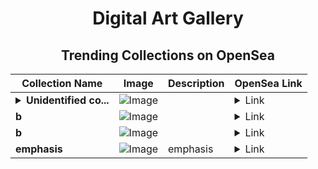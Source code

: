 <div align="center">

# Digital Art Gallery

## Trending Collections on OpenSea

| Collection Name                       | Image                                                                                     | Description                       | OpenSea Link                                                                                          |
|---------------------------------------|-------------------------------------------------------------------------------------------|-----------------------------------|--------------------------------------------------------------------------------------------------------|
| **<details><summary>Unidentified co...</summary>Unidentified contract c8fd40a2-f71d-4755-9aae-4746f6094652</details>** | ![Image](https://i.seadn.io/s/raw/files/a837708742ad8afcb35eb60ba787976d.jpg?w=500&auto=format?w=200&auto=format) |  | <details><summary>Link</summary>[Unidentified contract c8fd40a2-f71d-4755-9aae-4746f6094652](https://opensea.io/collection/unidentified-contract-c8fd40a2-f71d-4755-9aae-4746)</details> |
| **b** | ![Image](https://i.seadn.io/s/raw/files/184e879e8a72d766d5e53fa9cfa29237.jpg?w=500&auto=format?w=200&auto=format) |  | <details><summary>Link</summary>[b](https://opensea.io/collection/b-10729)</details> |
| **b** | ![Image](https://i.seadn.io/s/raw/files/184e879e8a72d766d5e53fa9cfa29237.jpg?w=500&auto=format?w=200&auto=format) |  | <details><summary>Link</summary>[b](https://opensea.io/collection/b-10728)</details> |
| **emphasis** | ![Image](https://i.seadn.io/s/raw/files/ff170b95950a895231ad8881aabf3195.png?w=500&auto=format?w=200&auto=format) | emphasis | <details><summary>Link</summary>[emphasis](https://opensea.io/collection/emphasis-12)</details> |

</div>